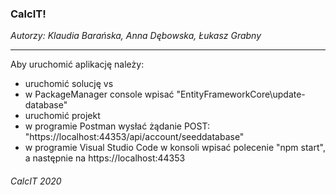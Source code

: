 ### CalcIT!
*Autorzy: Klaudia Barańska, Anna Dębowska, Łukasz Grabny*

------------


Aby uruchomić aplikację należy:
- uruchomić solucję vs
- w PackageManager console wpisać "EntityFrameworkCore\update-database"
- uruchomić projekt
- w programie Postman wysłać żądanie POST: "https://localhost:44353/api/account/seeddatabase"
- w programie Visual Studio Code w konsoli wpisać polecenie "npm start", a następnie na https://localhost:44353


###### *CalcIT 2020*

